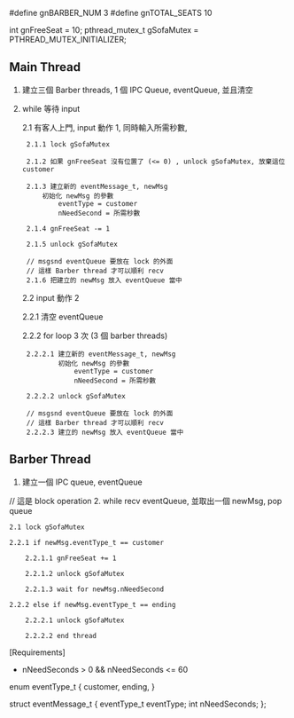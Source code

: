 #define gnBARBER_NUM    3
#define gnTOTAL_SEATS   10

int gnFreeSeat = 10;
pthread_mutex_t gSofaMutex = PTHREAD_MUTEX_INITIALIZER;

## Main Thread
1. 建立三個 Barber threads,
   1 個 IPC Queue, eventQueue, 並且清空

2. while 等待 input

    2.1 有客人上門, input 動作 1, 同時輸入所需秒數,

        2.1.1 lock gSofaMutex

        2.1.2 如果 gnFreeSeat 沒有位置了 (<= 0) , unlock gSofaMutex, 放棄這位customer

        2.1.3 建立新的 eventMessage_t, newMsg
            初始化 newMsg 的參數
                eventType = customer
                nNeedSecond = 所需秒數

        2.1.4 gnFreeSeat -= 1

        2.1.5 unlock gSofaMutex

        // msgsnd eventQueue 要放在 lock 的外面
        // 這樣 Barber thread 才可以順利 recv
        2.1.6 把建立的 newMsg 放入 eventQueue 當中

    2.2 input 動作 2

    2.2.1 清空 eventQueue

    2.2.2 for loop 3 次 (3 個 barber threads)

        2.2.2.1 建立新的 eventMessage_t, newMsg
                初始化 newMsg 的參數
                    eventType = customer
                    nNeedSecond = 所需秒數

        2.2.2.2 unlock gSofaMutex

        // msgsnd eventQueue 要放在 lock 的外面
        // 這樣 Barber thread 才可以順利 recv
        2.2.2.3 建立的 newMsg 放入 eventQueue 當中

## Barber Thread
1. 建立一個 IPC queue, eventQueue

// 這是 block operation
2. while recv eventQueue, 並取出一個 newMsg, pop queue

    2.1 lock gSofaMutex

    2.2.1 if newMsg.eventType_t == customer

        2.2.1.1 gnFreeSeat += 1

        2.2.1.2 unlock gSofaMutex

        2.2.1.3 wait for newMsg.nNeedSecond

    2.2.2 else if newMsg.eventType_t == ending

        2.2.2.1 unlock gSofaMutex

        2.2.2.2 end thread

[Requirements]
* nNeedSeconds > 0 && nNeedSeconds <= 60

enum eventType_t
{
    customer,
    ending,
}

struct eventMessage_t
{
    eventType_t eventType;
    int nNeedSeconds;
};

